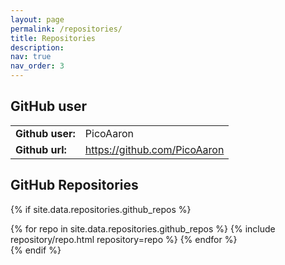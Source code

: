 ```yaml
---
layout: page
permalink: /repositories/
title: Repositories
description: 
nav: true
nav_order: 3
---
```


## GitHub user

<table class="table table-sm table-borderless table-responsive">
  <tr>
    <td class="p-1 pr-2 font-weight-bold"><b>Github user: </b></td>
    <td class="p-1 pl-2 font-weight-light text">PicoAaron</td>
  </tr>
  <tr>
    <td class="p-1 pr-2 font-weight-bold"><b>Github url: </b></td>
    <td class="p-1 pl-2 font-weight-light text"><a href="https://github.com/PicoAaron">https://github.com/PicoAaron</a></td>
  </tr>
</table>

<!--
{% if site.data.repositories.github_users %}
<div class="repositories d-flex flex-wrap flex-md-row flex-column justify-content-between align-items-center">
  {% for user in site.data.repositories.github_users %}
    {% include repository/repo_user.html username=user %}
  {% endfor %}
</div>

---

{% if site.repo_trophies.enabled %}
{% for user in site.data.repositories.github_users %}
  {% if site.data.repositories.github_users.size > 1 %}
  <h4>{{ user }}</h4>
  {% endif %}
  <div class="repositories d-flex flex-wrap flex-md-row flex-column justify-content-between align-items-center">
  {% include repository/repo_trophies.html username=user %}
  </div>

  ---

{% endfor %}
{% endif %}
{% endif %}
-->


## GitHub Repositories

{% if site.data.repositories.github_repos %}
<div class="repositories d-flex flex-wrap flex-md-row flex-column justify-content-between align-items-center">
  {% for repo in site.data.repositories.github_repos %}
    {% include repository/repo.html repository=repo %}
  {% endfor %}
</div>
{% endif %}

